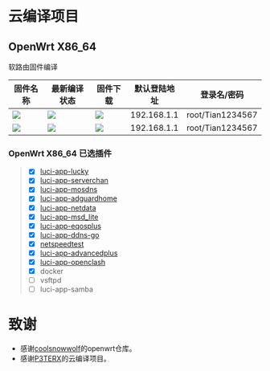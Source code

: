 
# 云编译项目

## OpenWrt X86_64
软路由固件编译

|固件名称|最新编译状态|固件下载|默认登陆地址|登录名/密码|
|----|----|----|----|----|
|[![](https://img.shields.io/badge/LEDE-J1900软路由固件-FFFFFF.svg)](https://github.com/chenlunTian/OpenWrt/blob/main/.github/workflows/lede.yml)|[![](https://github.com/chenlunTian/OpenWrt/workflows/lede/badge.svg)](https://github.com/chenlunTian/OpenWrt/actions/workflows/lede.yml)|[![](https://img.shields.io/badge/下载-链接-blueviolet.svg?logo=hack-the-box)](https://github.com/chenlunTian/OpenWrt/releases/tag/lede) |192.168.1.1|root/Tian1234567|
|[![](https://img.shields.io/badge/OpenWrt-J1900软路由固件-FFFFFF.svg)](https://github.com/chenlunTian/OpenWrt/blob/main/.github/workflows/opwrt.yml)|[![](https://github.com/chenlunTian/OpenWrt/workflows/opwrt/badge.svg)](https://github.com/chenlunTian/OpenWrt/actions/workflows/opwrt.yml)|[![](https://img.shields.io/badge/下载-链接-blueviolet.svg?logo=hack-the-box)](https://github.com/chenlunTian/OpenWrt/releases/tag/opwrt) |192.168.1.1|root/Tian1234567|

### OpenWrt X86_64 已选插件

> - [x]  [luci-app-lucky](https://github.com/gdy666/luci-app-lucky.git)
> - [x] [luci-app-serverchan](https://github.com/tty228/luci-app-wechatpush)
> - [x] [luci-app-mosdns](https://github.com/sbwml/luci-app-mosdns.git)
> - [x] [luci-app-adguardhome](https://github.com/kongfl888/luci-app-adguardhome)
> - [x] [luci-app-netdata](https://github.com/Jason6111/luci-app-netdata)
> - [x] [luci-app-msd_lite](https://github.com/ximiTech/luci-app-msd_lite)
> - [x] [luci-app-eqosplus](https://github.com/sirpdboy/luci-app-eqosplus)
> - [x] [luci-app-ddns-go](https://github.com/sirpdboy/luci-app-ddns-go.git)
> - [x] [netspeedtest](https://github.com/sirpdboy/netspeedtest.git)
> - [x] [luci-app-advancedplus](https://github.com/sirpdboy/luci-app-advancedplus.git)
> - [x] [luci-app-openclash](https://github.com/chenlunTian/luci-app-openclash.git)
> - [x] docker
> - [ ] vsftpd
> - [ ] luci-app-samba

# 致谢
- 感谢[coolsnowwolf](https://github.com/coolsnowwolf/lede)的openwrt仓库。
- 感谢[P3TERX](https://github.com/P3TERX/Actions-OpenWrt)的云编译项目。
